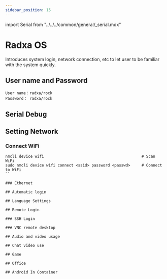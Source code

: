 ```yaml
---
sidebar_position: 15
---
```


import Serial from "../../../common/general/\_serial.mdx"

# Radxa OS

Introduces system login, network connection, etc to let user to be familiar with the system quickly.

## User name and Password

```
User name：radxa/rock
Password： radxa/rock
```

## Serial Debug

<Serial platform="rk" />

## Setting Network

### Connect WiFi

```
nmcli device wifi                                           # Scan WiFi
sudo nmcli device wifi connect <ssid> password <passwd>     # Connect to WiFi
``

### Ethernet

## Automatic login

## Language Settings

## Remote Login

### SSH Login

### VNC remote desktop

## Audio and video usage

## Chat video use

## Game

## Office

## Android In Container
```

